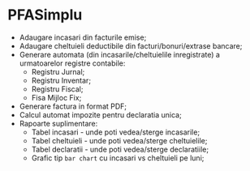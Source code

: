 # PFASimplu


- Adaugare incasari din facturile emise;
- Adaugare cheltuieli deductibile din facturi/bonuri/extrase bancare;
- Generare automata (din incasarile/cheltuielile inregistrate) a urmatoarelor registre contabile:
    - Registru Jurnal;
    - Registru Inventar; 
    - Registru Fiscal;
    - Fisa Mijloc Fix;
- Generare factura in format PDF;
- Calcul automat impozite pentru declaratia unica;
- Rapoarte suplimentare:
    - Tabel incasari - unde poti vedea/sterge incasarile;
    - Tabel cheltuieli - unde poti vedea/sterge cheltuielile;
    - Tabel declaratii - unde poti vedea/sterge declaratiile;
    - Grafic tip `bar chart` cu incasari vs cheltuieli pe luni;

